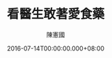 ---
issue: 181
title: 看醫生敢著愛食藥
author: 陳憲國
date: 2016-07-14T00:00:00.000+08:00
topic: 生活
difficulty: 1
wikidata: Q98095552
wikidata_link: https://www.wikidata.org/wiki/Q98095552
author_wikidata_link: https://www.wikidata.org/wiki/undefined
author_wikidata: Q98096340
---